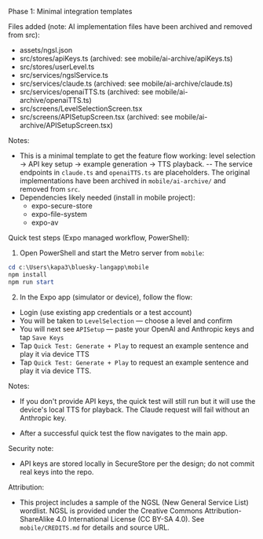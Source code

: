 Phase 1: Minimal integration templates

Files added (note: AI implementation files have been archived and removed from src):
- assets/ngsl.json
- src/stores/apiKeys.ts (archived: see mobile/ai-archive/apiKeys.ts)
- src/stores/userLevel.ts
- src/services/ngslService.ts
- src/services/claude.ts (archived: see mobile/ai-archive/claude.ts)
- src/services/openaiTTS.ts (archived: see mobile/ai-archive/openaiTTS.ts)
- src/screens/LevelSelectionScreen.tsx
- src/screens/APISetupScreen.tsx (archived: see mobile/ai-archive/APISetupScreen.tsx)

Notes:
- This is a minimal template to get the feature flow working: level selection -> API key setup -> example generation -> TTS playback.
-- The service endpoints in `claude.ts` and `openaiTTS.ts` are placeholders. The original implementations have been archived in `mobile/ai-archive/` and removed from `src`.
- Dependencies likely needed (install in mobile project):
  - expo-secure-store
  - expo-file-system
  - expo-av

Quick test steps (Expo managed workflow, PowerShell):

1. Open PowerShell and start the Metro server from `mobile`:

```powershell
cd c:\Users\kapa3\bluesky-langapp\mobile
npm install
npm run start
```

2. In the Expo app (simulator or device), follow the flow:
  - Login (use existing app credentials or a test account)
  - You will be taken to `LevelSelection` — choose a level and confirm
  - You will next see `APISetup` — paste your OpenAI and Anthropic keys and tap `Save Keys`
  - Tap `Quick Test: Generate + Play` to request an example sentence and play it via device TTS
   - Tap `Quick Test: Generate + Play` to request an example sentence and play it via device TTS.

  Notes:

  - If you don't provide API keys, the quick test will still run but it will use the device's local TTS for playback. The Claude request will fail without an Anthropic key.

  - After a successful quick test the flow navigates to the main app.

Security note:
- API keys are stored locally in SecureStore per the design; do not commit real keys into the repo.

Attribution:

- This project includes a sample of the NGSL (New General Service List) wordlist. NGSL is provided under the Creative Commons Attribution-ShareAlike 4.0 International License (CC BY-SA 4.0). See `mobile/CREDITS.md` for details and source URL.
